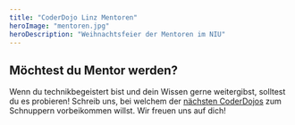 ```yaml
---
title: "CoderDojo Linz Mentoren"
heroImage: "mentoren.jpg"
heroDescription: "Weihnachtsfeier der Mentoren im NIU"
---
```


## Möchtest du Mentor werden?

Wenn du technikbegeistert bist und dein Wissen gerne weitergibst, solltest du es probieren! Schreib uns, bei welchem der [nächsten CoderDojos](/termine) zum Schnuppern vorbeikommen willst. Wir freuen uns auf dich!